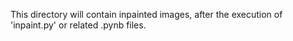 This directory will contain inpainted images, after the execution of 'inpaint.py' or related .pynb files.